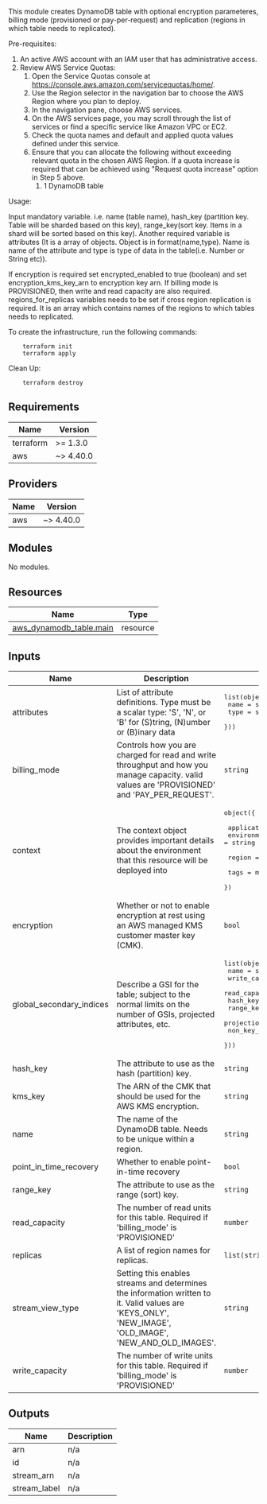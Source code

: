This module creates DynamoDB table with optional encryption parameteres, billing mode (provisioned or pay-per-request) and replication (regions in which table needs to replicated).

Pre-requisites:

1. An active AWS account with an IAM user that has administrative access.
2. Review AWS Service Quotas:
    1. Open the Service Quotas console at
       https://console.aws.amazon.com/servicequotas/home/.
    2. Use the Region selector in the navigation bar to choose the AWS Region where you plan to deploy.
    3. In the navigation pane, choose AWS services.
    4. On the AWS services page, you may scroll through the list of services or find a specific service like Amazon VPC or EC2.
    5. Check the quota names and default and applied quota values defined under this service.
    6. Ensure that you can allocate the following without exceeding relevant quota in the chosen AWS Region. If a
       quota increase is required that can be achieved using "Request quota increase" option in Step 5 above.
       1. 1 DynamoDB table

Usage:


Input mandatory variable. i.e. name (table name), hash_key (partition key. Table will be sharded based on this key), range_key(sort key. Items in a shard will be sorted based on this key). Another required variable is attributes (It is a array of objects. Object is in format(name,type). Name is name of the attribute and type is type of data in the table(i.e. Number or String etc)).

If encryption is required set encrypted_enabled to true (boolean) and set encryption_kms_key_arn to encryption key arn. If billing mode is PROVISIONED, then write and read capacity are also required. regions_for_replicas variables needs to be set if cross region replication is required. It is an array which contains names of the regions to which tables needs to replicated.

To create the infrastructure, run the following commands:

```hcl
    terraform init
    terraform apply
```
 Clean Up:

```hcl
    terraform destroy
```

[comment]: # (BEGIN_TF_DOCS)

## Requirements

| Name | Version |
|------|---------|
| terraform | >= 1.3.0 |
| aws | ~> 4.40.0 |

## Providers

| Name | Version |
|------|---------|
| aws | ~> 4.40.0 |

## Modules

No modules.

## Resources

| Name | Type |
|------|------|
| [aws_dynamodb_table.main](https://registry.terraform.io/providers/hashicorp/aws/latest/docs/resources/dynamodb_table) | resource |

## Inputs

| Name | Description | Type | Default | Required |
|------|-------------|------|---------|:--------:|
| attributes | List of attribute definitions. Type must be a scalar type: 'S', 'N', or 'B' for (S)tring, (N)umber or (B)inary data | <pre>list(object({<br>    name = string<br>    type = string<br>  }))</pre> | n/a | yes |
| billing\_mode | Controls how you are charged for read and write throughput and how you manage capacity. valid values are 'PROVISIONED' and 'PAY\_PER\_REQUEST'. | `string` | `"PAY_PER_REQUEST"` | no |
| context | The context object provides important details about the environment that this resource will be deployed into | <pre>object({<br><br>    application_name = string<br>    environment_name = string<br><br>    region = string<br><br>    tags = map(string)<br>  })</pre> | n/a | yes |
| encryption | Whether or not to enable encryption at rest using an AWS managed KMS customer master key (CMK). | `bool` | `false` | no |
| global\_secondary\_indices | Describe a GSI for the table; subject to the normal limits on the number of GSIs, projected attributes, etc. | <pre>list(object({<br>    name               = string<br>    write_capacity     = number<br>    read_capacity      = number<br>    hash_key           = string<br>    range_key          = string<br>    projection_type    = string<br>    non_key_attributes = list(string)<br>  }))</pre> | `[]` | no |
| hash\_key | The attribute to use as the hash (partition) key. | `string` | n/a | yes |
| kms\_key | The ARN of the CMK that should be used for the AWS KMS encryption. | `string` | `null` | no |
| name | The name of the DynamoDB table. Needs to be unique within a region. | `string` | n/a | yes |
| point\_in\_time\_recovery | Whether to enable point-in-time recovery | `bool` | `false` | no |
| range\_key | The attribute to use as the range (sort) key. | `string` | n/a | yes |
| read\_capacity | The number of read units for this table. Required if 'billing\_mode' is 'PROVISIONED' | `number` | `null` | no |
| replicas | A list of region names for replicas. | `list(string)` | `[]` | no |
| stream\_view\_type | Setting this enables streams and determines the information written to it. Valid values are 'KEYS\_ONLY', 'NEW\_IMAGE', 'OLD\_IMAGE', 'NEW\_AND\_OLD\_IMAGES'. | `string` | `null` | no |
| write\_capacity | The number of write units for this table. Required if 'billing\_mode' is 'PROVISIONED' | `number` | `null` | no |

## Outputs

| Name | Description |
|------|-------------|
| arn | n/a |
| id | n/a |
| stream\_arn | n/a |
| stream\_label | n/a |

[comment]: # (END_TF_DOCS)
